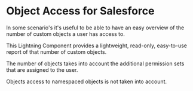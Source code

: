 # Object Access for Salesforce

In some scenario's it's useful to be able to have an easy overview of the number of custom objects a user has access to.

This Lightning Component provides a lightweight, read-only, easy-to-use report of that number of custom objects.

The number of objects takes into account the additional permission sets that are assigned to the user.

Objects access to namespaced objects is not taken into account.

